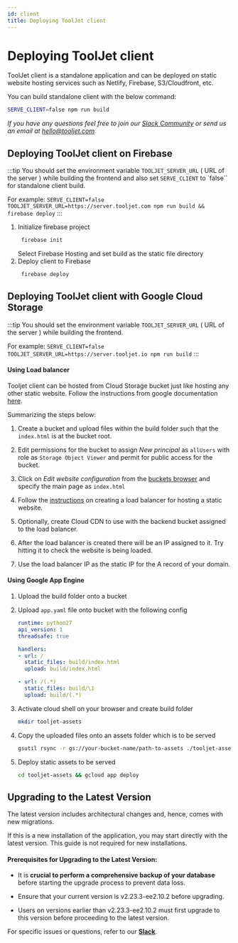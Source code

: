 ```yaml
---
id: client
title: Deploying ToolJet client
---
```


# Deploying ToolJet client

ToolJet client is a standalone application and can be deployed on static website hosting services such as Netlify, Firebase, S3/Cloudfront, etc.

You can build standalone client with the below command:
```bash
SERVE_CLIENT=false npm run build
```

*If you have any questions feel free to join our [Slack Community](https://tooljet.com/slack) or send us an email at hello@tooljet.com.*

## Deploying ToolJet client on Firebase

:::tip
You should set the environment variable `TOOLJET_SERVER_URL` ( URL of the server ) while building the frontend and also set `SERVE_CLIENT` to `false`` for standalone client build.

For example: `SERVE_CLIENT=false TOOLJET_SERVER_URL=https://server.tooljet.com npm run build && firebase deploy`
:::

1. Initialize firebase project
   ```bash
    firebase init
   ```
   Select Firebase Hosting and set build as the static file directory
2. Deploy client to Firebase
   ```bash
    firebase deploy
   ```

## Deploying ToolJet client with Google Cloud Storage

:::tip
You should set the environment variable `TOOLJET_SERVER_URL` ( URL of the server ) while building the frontend.


For example: `SERVE_CLIENT=false TOOLJET_SERVER_URL=https://server.tooljet.io npm run build`
:::

#### Using Load balancer

Tooljet client can be hosted from Cloud Storage bucket just like hosting any other static website.
Follow the instructions from google documentation [here](https://cloud.google.com/storage/docs/hosting-static-website).

Summarizing the steps below:
1. Create a bucket and upload files within the build folder such that the `index.html` is at the bucket root.

2. Edit permissions for the bucket to assign *New principal* as `allUsers` with role as `Storage Object Viewer` and permit for public access for the bucket.

3. Click on *Edit website configuration* from the [buckets browser](https://console.cloud.google.com/storage/browser?_ga=2.180838119.1530169400.1637242882-657891227.1637242882) and specify the main page as `index.html`

4. Follow the [instructions](https://cloud.google.com/storage/docs/hosting-static-website#lb-ssl) on creating a load balancer for hosting a static website.

5. Optionally, create Cloud CDN to use with the backend bucket assigned to the load balancer.

6. After the load balancer is created there will be an IP assigned to it. Try hitting it to check the website is being loaded.

7. Use the load balancer IP as the static IP for the A record of your domain.

#### Using Google App Engine

1. Upload the build folder onto a bucket

2. Upload `app.yaml` file onto bucket with the following config

   ```yaml
   runtime: python27
   api_version: 1
   threadsafe: true

   handlers:
   - url: /
     static_files: build/index.html
     upload: build/index.html

   - url: /(.*)
     static_files: build/\1
     upload: build/(.*)
   ```

3. Activate cloud shell on your browser and create build folder
   ```bash
   mkdir tooljet-assets
   ```

4. Copy the uploaded files onto an assets folder which is to be served
   ```bash
   gsutil rsync -r gs://your-bucket-name/path-to-assets ./tooljet-assets
   ```

5. Deploy static assets to be served
   ```bash
   cd tooljet-assets && gcloud app deploy
   ```

## Upgrading to the Latest Version

The latest version includes architectural changes and, hence, comes with new migrations.

If this is a new installation of the application, you may start directly with the latest version. This guide is not required for new installations.

#### Prerequisites for Upgrading to the Latest Version:

- It is **crucial to perform a comprehensive backup of your database** before starting the upgrade process to prevent data loss.

- Ensure that your current version is v2.23.3-ee2.10.2 before upgrading. 

- Users on versions earlier than v2.23.3-ee2.10.2 must first upgrade to this version before proceeding to the latest version.

For specific issues or questions, refer to our **[Slack](https://tooljet.slack.com/join/shared_invite/zt-25438diev-mJ6LIZpJevG0LXCEcL0NhQ#)**.
